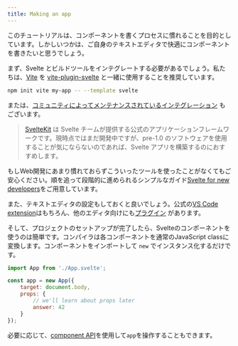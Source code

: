 ```yaml
---
title: Making an app
---
```


このチュートリアルは、コンポーネントを書くプロセスに慣れることを目的としています。しかしいつかは、ご自身のテキストエディタで快適にコンポーネントを書きたいと思うでしょう。

まず、Svelte とビルドツールをインテグレートする必要があるでしょう。私たちは、[Vite](https://vitejs.dev/) を [vite-plugin-svelte](https://github.com/sveltejs/vite-plugin-svelte/) と一緒に使用することを推奨しています。

```bash
npm init vite my-app -- --template svelte
```

または、[コミュニティによってメンテナンスされているインテグレーション](https://sveltesociety.dev/tools) もございます。

> [SvelteKit](https://kit.svelte.jp) は Svelte チームが提供する公式のアプリケーションフレームワークです。現時点ではまだ開発中ですが、pre-1.0 のソフトウェアを使用することが気にならないのであれば、Svelte アプリを構築するのにおすすめします。

もしWeb開発にあまり慣れておらずこういったツールを使ったことがなくてもご安心ください。順を追って段階的に進められるシンプルなガイド[Svelte for new developers](/blog/svelte-for-new-developers)をご用意しています。

また、テキストエディタの設定もしておくと良いでしょう。公式の[VS Code extension](https://marketplace.visualstudio.com/items?itemName=svelte.svelte-vscode)はもちろん、他のエディタ向けにも[プラグイン](https://sveltesociety.dev/tools#editor-support) があります。

<!-- 
NOTE: Removed until we have better place for setting-up-your-editor guide. See https://github.com/sveltejs/svelte/pull/7310#issuecomment-1049923609
If your editor does not have a Svelte plugin then you can follow [this guide](/blog/setting-up-your-editor) to configure your text editor to treat `.svelte` files the same as `.html` for the sake of syntax highlighting. -->

そして、プロジェクトのセットアップが完了したら、Svelteのコンポーネントを使うのは簡単です。コンパイラは各コンポーネントを通常のJavaScript classに変換します。コンポーネントをインポートして `new` でインスタンス化するだけです。

```js
import App from './App.svelte';

const app = new App({
	target: document.body,
	props: {
		// we'll learn about props later
		answer: 42
	}
});
```

必要に応じて、[component API](/docs#run-time-client-side-component-api)を使用して`app`を操作することもできます。
